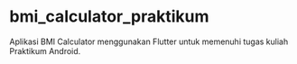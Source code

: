 # bmi_calculator_praktikum
Aplikasi BMI Calculator menggunakan Flutter untuk memenuhi tugas kuliah Praktikum Android.
